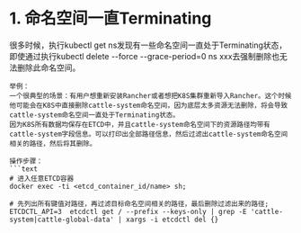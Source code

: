 # 1. 命名空间一直Terminating

很多时候，执行kubectl get ns发现有一些命名空间一直处于Terminating状态，即使通过执行kubectl delete --force --grace-period=0 ns xxx去强制删除也无法删除此命名空间。

```text
举例：
一个很典型的场景：有用户想重新安装Rancher或者想把K8S集群重新导入Rancher。这个时候他可能会在K8S中直接删除cattle-system命名空间，因为底层太多资源无法删除，将会导致cattle-system命名空间一直处于Terminating状态。
因为K8S所有数据均保存在ETCD中，并且cattle-system命名空间下的资源路径均带有cattle-system字段信息。可以打印出全部路径信息，然后过滤出cattle-system命名空间相关的路径，然后将其删除。

操作步骤：
```text
# 进入任意ETCD容器
docker exec -ti <etcd_container_id/name> sh;

# 先列出所有键值对路径，再过滤目标命名空间相关的路径，最后删除过滤出来的路径;
ETCDCTL_API=3  etcdctl get / --prefix --keys-only | grep -E 'cattle-system|cattle-global-data' | xargs -i etcdctl del {}
```
